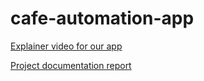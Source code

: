 # cafe-automation-app

[Explainer video for our app](https://drive.google.com/file/d/13TqUcoX-ZzEA5T6joSSFg4WoqfNUyeoB/view?usp=share_link)

[Project documentation report](https://drive.google.com/file/d/19rMenfiT47FfpTjruhqO2ykQn0-FPWxy/view?usp=share_link)


